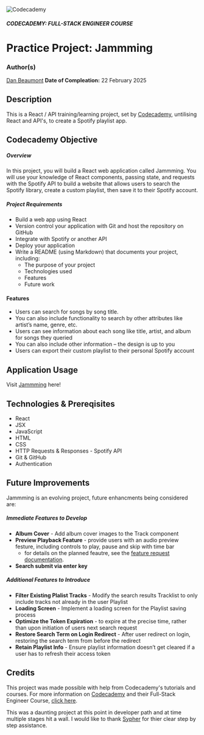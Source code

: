 ![Codecademy](https://www.codecademy.com/favicon.ico)

##### CODECADEMY: FULL-STACK ENGINEER COURSE

Practice Project: Jammming
=================================================

### Author(s)
[Dan Beaumont](https://github.com/BeaumontDan)
**Date of Compleation:** 22 February 2025

## Description

This is a React / API training/learning project, set by [Codecademy][codecademy], untilising React and API's, to create a Spotify playlist app.

## Codecademy Objective


##### Overview

In this project, you will build a React web application called Jammming. You will use your knowledge of React components, passing state, and requests with the Spotify API to build a website that allows users to search the Spotify library, create a custom playlist, then save it to their Spotify account.

##### Project Requirements

* Build a web app using React
* Version control your application with Git and host the repository on GitHub
* Integrate with Spotify or another API
* Deploy your application
* Write a README (using Markdown) that documents your project, including:
    - The purpose of your project
    - Technologies used
    - Features
    - Future work

#### Features

- Users can search for songs by song title.
- You can also include functionality to search by other attributes like artist’s name, genre, etc.
- Users can see information about each song like title, artist, and album for songs they queried
- You can also include other information – the design is up to you
- Users can export their custom playlist to their personal Spotify account


## Application Usage

Visit [Jammming][jammmingLink] here!


## Technologies & Prereqisites

- React
- JSX
- JavaScript
- HTML
- CSS
- HTTP Requests & Responses - Spotify API
- Git & GitHub
- Authentication

## Future Improvements

Jammming is an evolving project, future enhancments being considered are:

##### Immediate Features to Develop

 - **Album Cover** - Add album cover images to the Track component
 - **Preview Playback Feature** - provide users with an audio preview festure, including controls to play, pause and skip with time bar
    - for details on the planned feautre, see the [feature request documentation][playbackRequest].
- **Search submit via enter key**

##### Additional Features to Introduce

- **Filter Existing Plalist Tracks** - Modify the search results Tracklist to only include tracks not already in the user Playlist
- **Loading Screen** - Implement a loading screen for the Playlist saving process
- **Optimize the Token Expiration** - to expire at the precise time, rather than upon initiation of users next search request
- **Restore Search Term on Login Redirect** - After user redirect on login, restoring the search term from before the redirect
- **Retain Playlist Info** - Ensure playlist information doesn’t get cleared if a user has to refresh their access token



## Credits

This project was made possible with help from Codecademy's tutorials and courses. For more information on [Codecademy][codecademy] and their Full-Stack Engineer Course, [click here][fullstackcourse].

This was a daunting project at this point in developer path and at time multiple stages hit a wall. I would like to thank [Sypher](https://github.com/Sypher12233) for thier clear step by step assistance.

[codecademy]: https://www.codecademy.com/
[playbackRequest]: https://docs.google.com/document/d/1rh94Sjg0oloCQLz1yexBnm-Q0AumW8opOqk8d6Cr90w/edit?usp=sharing
[fullstackcourse]: https://www.codecademy.com/learn/paths/full-stack-engineer-career-path
[jammmingLink]: https://jammming-tracks.netlify.app/